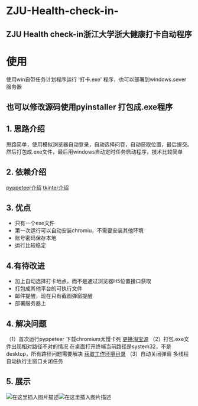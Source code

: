 # ZJU-Health-check-in-
ZJU Health check-in浙江大学浙大健康打卡自动程序
-------------------------
# 使用
使用win自带任务计划程序运行 '打卡.exe' 程序，也可以部署到windows.sever 服务器

也可以修改源码使用pyinstaller 打包成.exe程序
-------------------------
## 1. 思路介绍
思路简单，使用模拟浏览器自动登录，自动选择问卷，自动获取位置，最后提交。然后打包成.exe文件，最后用windows自动定时任务启动程序，技术比较简单
## 2. 依赖介绍
[pyppeteer介绍](https://blog.csdn.net/freeking101/article/details/93331204)
[tkinter介绍](https://www.cnblogs.com/beile/p/14474808.html)
## 3. 优点
 - 只有一个exe文件
 - 第一次运行可以自动安装chromiu，不需要安装其他环境
 - 账号密码保存本地
 - 运行比较稳定
 ## 4.有待改进
 
 - 加上自动选择打卡地点，而不是通过浏览器H5位置接口获取
 - 打包成其他平台的可执行文件
 - 邮件提醒，现在只有截图弹窗提醒
 - 部署服务器上
 
## 4. 解决问题
 （1）首次运行pyppeteer 下载chromium太慢卡死
		 [更换淘宝源](https://www.168seo.cn/python/25259.html)
（2）打包.exe文件出现相对路径不对的情况
在桌面打开终端当前路径是system32，不是desktop，所有路径问题需要解决
[获取工作环境目录](https://blog.csdn.net/wangziyang777/article/details/106998390/)
（3）自动关闭弹窗
多线程自动执行主窗口关闭任务
## 5. 展示
![在这里插入图片描述](https://img-blog.csdnimg.cn/bb27090d6e06445c993504867fc32958.png)![在这里插入图片描述](https://img-blog.csdnimg.cn/38cc32489f71435ea03e4beb208173be.png?x-oss-process=image/watermark,type_d3F5LXplbmhlaQ,shadow_50,text_Q1NETiBASnVuaWVzb24=,size_13,color_FFFFFF,t_70,g_se,x_16)
